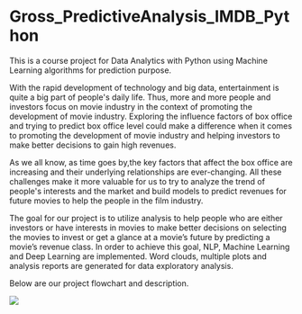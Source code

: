 # Gross_PredictiveAnalysis_IMDB_Python
This is a course project for Data Analytics with Python using Machine Learning algorithms for prediction purpose.

With the rapid development of technology and big data, entertainment is quite a big part of people's daily life. Thus, more and more people and investors focus on movie industry in the context of promoting the development of movie industry. Exploring the influence factors of box office and trying to predict box office level could make a difference when it comes to promoting the development of movie industry and helping investors to make better decisions to gain high revenues.

As we all know, as time goes by,the key factors that affect the box office are increasing and their underlying relationships are ever-changing. All these challenges make it more valuable for us to try to analyze the trend of people's interests and the market and build models to predict revenues for future movies to help the people in the film industry.

The goal for our project is to utilize analysis to help people who are either investors or have interests in movies to make better decisions on selecting the movies to invest or get a glance at a movie’s future by predicting a movie’s revenue class. In order to achieve this goal, NLP, Machine Learning and Deep Learning are implemented. Word clouds, multiple plots and analysis reports are generated for data exploratory analysis.

Below are our project flowchart and description.

![](image/Flowchart.png)
